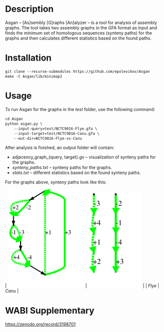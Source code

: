 # Description
Asgan – [As]sembly [G]raphs [An]alyzer – is a tool for analysis of assembly graphs.
The tool takes two assembly graphs in the GFA format as input and finds the minimum set of
homologous sequences (synteny paths) for the graphs and then calculates different statistics
based on the found paths.

# Installation
```
git clone --recurse-submodules https://github.com/epolevikov/Asgan
make -C Asgan/lib/minimap2
```

# Usage
To run Asgan for the graphs in the _test_ folder, use the following command:
```
cd Asgan
python asgan.py \
    --input-query=test/NCTC9016-Flye.gfa \
    --input-target=test/NCTC9016-Canu.gfa \
    --out-dir=NCTC9016-Flye-vs-Canu
```
After analysis is finished, an output folder will contain:
* adjacency_graph_{query, target}.gv – visualization of synteny paths for the graphs.
* _synteny_paths.txt_ – synteny paths for the graphs.
* _stats.txt_ – different statistics based on the found synteny paths.

For the graphs above, synteny paths look like this:

| <img src="https://github.com/epolevikov/Asgan/blob/master/graph-examples/flye.svg" width=250> | <img src="https://github.com/epolevikov/Asgan/blob/master/graph-examples/canu.svg" width=175> |
| *Flye* | *Canu* |

# WABI Supplementary

https://zenodo.org/record/3198701
